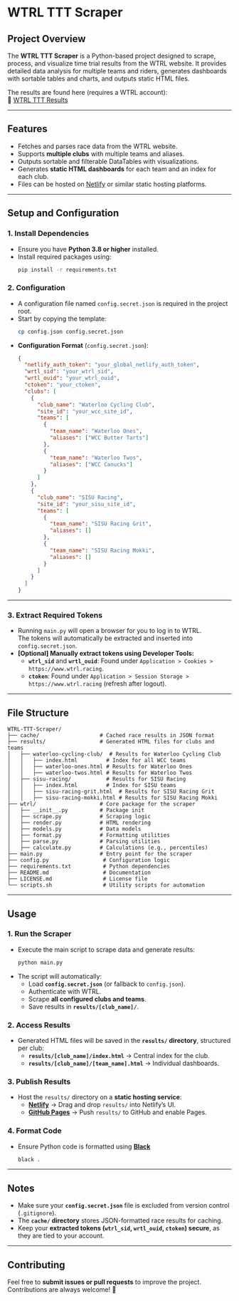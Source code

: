 # WTRL TTT Scraper

## Project Overview
The **WTRL TTT Scraper** is a Python-based project designed to scrape, process, and visualize time trial results from the WTRL website. It provides detailed data analysis for multiple teams and riders, generates dashboards with sortable tables and charts, and outputs static HTML files.

The results are found here (requires a WTRL account):  
🔗 [WTRL TTT Results](https://www.wtrl.racing/ttt-results/)

---

## Features
- Fetches and parses race data from the WTRL website.
- Supports **multiple clubs** with multiple teams and aliases.
- Outputs sortable and filterable DataTables with visualizations.
- Generates **static HTML dashboards** for each team and an index for each club.
- Files can be hosted on [Netlify](https://www.netlify.com/) or similar static hosting platforms.

---

## Setup and Configuration

### **1. Install Dependencies**
- Ensure you have **Python 3.8 or higher** installed.
- Install required packages using:
  ```bash
  pip install -r requirements.txt
  ```

### **2. Configuration**
- A configuration file named `config.secret.json` is required in the project root.
- Start by copying the template:
  ```bash
  cp config.json config.secret.json
  ```
- **Configuration Format** (`config.secret.json`):
  ```json
  {
    "netlify_auth_token": "your_global_netlify_auth_token",
    "wrtl_sid": "your_wtrl_sid",
    "wrtl_ouid": "your_wtrl_ouid",
    "ctoken": "your_ctoken",
    "clubs": [
      {
        "club_name": "Waterloo Cycling Club",
        "site_id": "your_wcc_site_id",
        "teams": [
          {
            "team_name": "Waterloo Ones",
            "aliases": ["WCC Butter Tarts"]
          },
          {
            "team_name": "Waterloo Twos",
            "aliases": ["WCC Canucks"]
          }
        ]
      },
      {
        "club_name": "SISU Racing",
        "site_id": "your_sisu_site_id",
        "teams": [
          {
            "team_name": "SISU Racing Grit",
            "aliases": []
          },
          {
            "team_name": "SISU Racing Mokki",
            "aliases": []
          }
        ]
      }
    ]
  }
  ```

---

### **3. Extract Required Tokens**
- Running `main.py` will open a browser for you to log in to WTRL.  
  The tokens will automatically be extracted and inserted into `config.secret.json`.  
- **[Optional] Manually extract tokens using Developer Tools:**
  - **`wtrl_sid`** and **`wrtl_ouid`**: Found under `Application > Cookies > https://www.wtrl.racing`.
  - **`ctoken`**: Found under `Application > Session Storage > https://www.wtrl.racing` (refresh after logout).

---

## File Structure
```
WTRL-TTT-Scraper/
├── cache/                   # Cached race results in JSON format
├── results/                 # Generated HTML files for clubs and teams
│   ├── waterloo-cycling-club/  # Results for Waterloo Cycling Club
│   │   ├── index.html         # Index for all WCC teams
│   │   ├── waterloo-ones.html # Results for Waterloo Ones
│   │   ├── waterloo-twos.html # Results for Waterloo Twos
│   ├── sisu-racing/           # Results for SISU Racing
│   │   ├── index.html         # Index for SISU teams
│   │   ├── sisu-racing-grit.html  # Results for SISU Racing Grit
│   │   ├── sisu-racing-mokki.html # Results for SISU Racing Mokki
├── wtrl/                    # Core package for the scraper
│   ├── __init__.py          # Package init
│   ├── scrape.py            # Scraping logic
│   ├── render.py            # HTML rendering
│   ├── models.py            # Data models
│   ├── format.py            # Formatting utilities
│   ├── parse.py             # Parsing utilities
│   ├── calculate.py         # Calculations (e.g., percentiles)
├── main.py                  # Entry point for the scraper
├── config.py                 # Configuration logic
├── requirements.txt          # Python dependencies
├── README.md                 # Documentation
├── LICENSE.md                # License file
└── scripts.sh                # Utility scripts for automation
```

---

## **Usage**

### **1. Run the Scraper**
- Execute the main script to scrape data and generate results:
  ```bash
  python main.py
  ```
- The script will automatically:
  - Load **`config.secret.json`** (or fallback to `config.json`).
  - Authenticate with WTRL.
  - Scrape **all configured clubs and teams**.
  - Save results in **`results/[club_name]/`**.

### **2. Access Results**
- Generated HTML files will be saved in the **`results/` directory**, structured per club:
  - **`results/[club_name]/index.html`** → Central index for the club.
  - **`results/[club_name]/[team_name].html`** → Individual dashboards.

### **3. Publish Results**
- Host the `results/` directory on a **static hosting service**:
  - **[Netlify](https://www.netlify.com/)** → Drag and drop `results/` into Netlify’s UI.
  - **[GitHub Pages](https://pages.github.com/)** → Push `results/` to GitHub and enable Pages.
  
### **4. Format Code**
- Ensure Python code is formatted using **[Black](https://black.readthedocs.io/en/latest/)**
  ```bash
  black .
  ```

---

## **Notes**
- Make sure your **`config.secret.json`** file is excluded from version control (`.gitignore`).
- The **`cache/` directory** stores JSON-formatted race results for caching.
- Keep your **extracted tokens (`wtrl_sid`, `wrtl_ouid`, `ctoken`) secure**, as they are tied to your account.

---

## **Contributing**
Feel free to **submit issues or pull requests** to improve the project. Contributions are always welcome! 🚀
